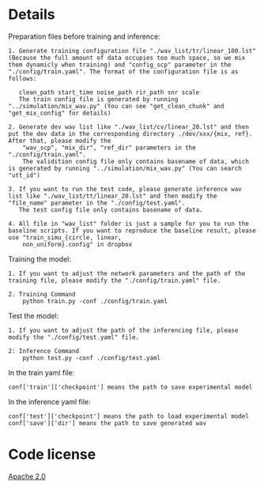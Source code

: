 # Details
Preparation files before training and inference:

    1. Generate training configuration file "./wav_list/tr/linear_100.lst" (Because the full amount of data occupies too much space, so we mix them dynamicly when training) and "config_scp" parameter in the "./config/train.yaml". The format of the configuration file is as follows:
    
       clean_path start_time noise_path rir_path snr scale
       The train config file is generated by running "../simulation/mix_wav.py" (You can see "get_clean_chunk" and "get_mix_config" for details)
       
    2. Generate dev wav list like "./wav_list/cv/linear_20.lst" and then put the dev data in the corresponding directory ./dev/xxx/{mix, ref}. After that, please modify the 
        "wav_scp", "mix_dir", "ref_dir" parameters in the "./config/train.yaml".
        The validition config file only contains basename of data, which is generated by running "../simulation/mix_wav.py" (You can search "utt_id")
        
    3. If you want to run the test code, please generate inference wav list like "./wav_list/tt/linear_20.lst" and then modify the "file_name" parameter in the "./config/test.yaml".
       The test config file only contains basename of data.
       
    4. All file in "wav_list" folder is just a sample for you to run the baseline scripts. If you want to reproduce the baseline result, please use "train_simu_{circle, linear, 
        non_uniform}.config" in dropbox

Training the model:

    1. If you want to adjust the network parameters and the path of the training file, please modify the "./config/train.yaml" file.
    
    2. Training Command
        python train.py -conf ./config/train.yaml

Test the model:

    1. If you want to adjust the path of the inferencing file, please modify the "./config/test.yaml" file.
    
    2: Inference Command
        python test.py -conf ./config/test.yaml

In the train yaml file:

    conf['train']['checkpoint'] means the path to save experimental model

In the inference yaml file:

    conf['test']['checkpoint'] means the path to load experimental model
    conf['save']['dir'] means the path to save generated wav

# Code license 

[Apache 2.0](../LICENSE)
